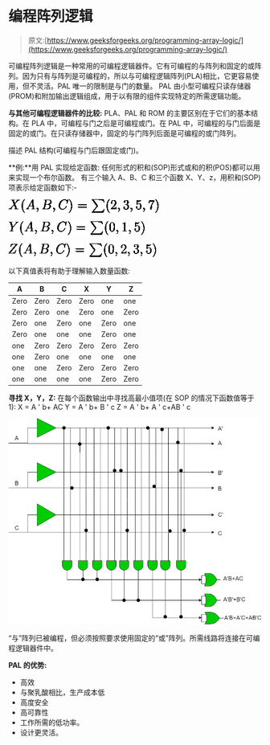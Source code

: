 # 编程阵列逻辑

> 原文:[https://www.geeksforgeeks.org/programming-array-logic/](https://www.geeksforgeeks.org/programming-array-logic/)

可编程阵列逻辑是一种常用的可编程逻辑器件。它有可编程的与阵列和固定的或阵列。因为只有与阵列是可编程的，所以与可编程逻辑阵列(PLA)相比，它更容易使用，但不灵活。PAL 唯一的限制是与门的数量。
PAL 由小型可编程只读存储器(PROM)和附加输出逻辑组成，用于以有限的组件实现特定的所需逻辑功能。

**与其他可编程逻辑器件的比较:**
PLA、PAL 和 ROM 的主要区别在于它们的基本结构。在 PLA 中，可编程与门之后是可编程或门。在 PAL 中，可编程的与门后面是固定的或门。在只读存储器中，固定的与门阵列后面是可编程的或门阵列。

描述 PAL 结构(可编程与门后跟固定或门)。

**例:**用 PAL 实现给定函数:
任何形式的积和(SOP)形式或和的积(POS)都可以用来实现一个布尔函数。
有三个输入 A、B、C 和三个函数 X、Y、z，用积和(SOP)项表示给定函数如下:-

![ X(A, B, C)=\sum(2, 3, 5, 7)  ](img/fe3bbe3413950b210767be9fdf64169f.png "Rendered by QuickLaTeX.com")

![ Y(A, B, C)=\sum(0, 1, 5) ](img/3b3a14a11ea274d4fb9a0239a207c779.png "Rendered by QuickLaTeX.com")

![ Z(A, B, C)=\sum(0, 2, 3, 5) ](img/69e93c1d8897a2c393016f516c0bae12.png "Rendered by QuickLaTeX.com")

以下真值表将有助于理解输入数量函数:

| A | B | C | X | Y | Z |
| --- | --- | --- | --- | --- | --- |
| Zero | Zero | Zero | Zero | one | one |
| Zero | Zero | one | Zero | one | Zero |
| Zero | one | Zero | one | Zero | one |
| Zero | one | one | one | Zero | one |
| one | Zero | Zero | Zero | Zero | Zero |
| one | Zero | one | one | one | one |
| one | one | Zero | Zero | Zero | Zero |
| one | one | one | one | Zero | Zero |

**寻找 X，Y，Z:**
在每个函数输出中寻找高最小值项(在 SOP 的情况下函数值等于 1):
X = A ' b+ AC
Y = A ' b+ B ' c
Z = A ' b+ A ' c+AB ' c

![](img/f5d7db23da5b02e7416ff1b82bd6e95d.png)

“与”阵列已被编程，但必须按照要求使用固定的“或”阵列。所需线路将连接在可编程逻辑器件中。

**PAL 的优势:**

*   高效
*   与聚乳酸相比，生产成本低
*   高度安全
*   高可靠性
*   工作所需的低功率。
*   设计更灵活。